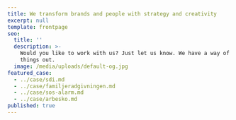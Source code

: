 ```yaml
---
title: We transform brands and people with strategy and creativity
excerpt: null
template: frontpage
seo:
  title: ''
  description: >-
    Would you like to work with us? Just let us know. We have a way of figuring 
    things out.
  image: /media/uploads/default-og.jpg
featured_case:
  - ../case/sdi.md
  - ../case/familjeradgivningen.md
  - ../case/sos-alarm.md
  - ../case/arbesko.md
published: true
---
```

